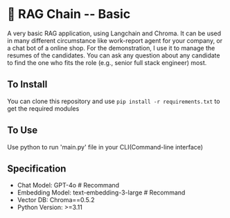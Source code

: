 # :call_me_hand: RAG Chain -- Basic 
 
A very basic RAG application, using Langchain and Chroma. It can be used in many different circumstance like work-report agent for your company, or a chat bot of a online shop. 
For the demonstration, I use it to manage the resumes of the candidates. You can ask any question about any candidate to find the one who fits the role (e.g., senior full stack engineer) most.

## To Install

You can clone this repository and use `pip install -r requirements.txt` to get the required modules

## To Use
Use python to run 'main.py' file in your CLI(Command-line interface)

## Specification

- Chat Model: GPT-4o  # Recommand
- Embedding Model: text-embedding-3-large  # Recommand
- Vector DB: Chroma==0.5.2
- Python Version: >=3.11

